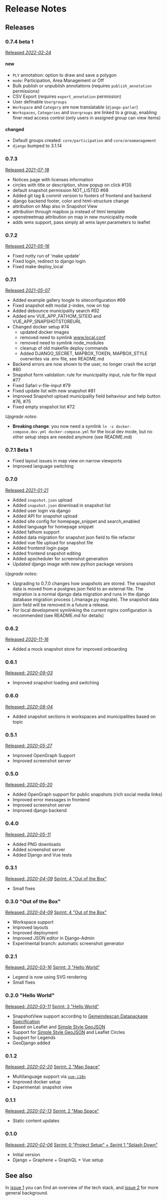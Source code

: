 # Release Notes

## Releases


### 0.7.4 beta 1
[Released *2022-02-24*](https://github.com/cividi/spatial-data-package-platform/releases/tag/0.7.4-b1)

#### new
- `PLY` annotation: option to draw and save a polygon
- `mode`: Participation, Area Management or Off
- Bulk publish or unpublish annotations (requires `publish_annotation` permissions)
- CSV Export (requires `export_annotation` permission)
- User definable `Usergroups`
- `Workspace` and `Category` are now translatable (`django-parler`)
- `Workspaces`, `Categories` and `Usergroups` are linked to a group, enabling finer read access control (only users in assigned group can view items)

#### changed
- Default groups created: `core/participation` and `core/areamanagement`
- `django` bumped to 3.1.14

### 0.7.3
[Released *2021-07-18*](https://github.com/cividi/spatial-data-package-platform/releases/tag/0.7.3)

- Notices page with licenses information
- circles with title or description, show popup on click #135
- default snapshot permission NOT_LISTED #68
- Added git tag & commit version to footers of frontend and backend
- django backend footer, color and html-structure change
- attribution on Map also in Snapshot View
- attribution through mapbox js instead of html template
- openstreetmap attribution on map in new municipality mode
- adds wms support, pass simply all wms layer.parameters to leaflet

### 0.7.2
[Released *2021-05-16*](https://github.com/cividi/spatial-data-package-platform/releases/tag/0.7.2)

- Fixed notty run of 'make update'
- Fixed login, redirect to django login
- Fixed make deploy_local

### 0.7.1
[Released *2021-05-07*](https://github.com/cividi/spatial-data-package-platform/releases/tag/0.7.1)

- Added example gallery toogle to siteconfiguration #99
- Fixed snapshot edit modal z-index, now on top
- Added debounce municipality search #92
- Added env VUE_APP_FATHOM_SITEID and VUE_APP_SNAPSHOTSTOREURL
- Changed docker setup #74
  - updated docker images
  - removed need to symlink www.local.conf
  - removed need to symlink node_modules
  - cleanup of old makefile deploy commands
  - Added DJANGO_SECRET, MAPBOX_TOKEN, MAPBOX_STYLE overwrites via .env file, see README.md
- Backend errors are now shown to the user, no longer crash the script #80
- Snapshot form validation: rule for municipality input, rule for file input #77
- Fixed Safari v-file-input #79
- Fixed update list with new snapshot #81
- Improved Snapshot upload municipality field behaviour and help button #76, #75
- Fixed empty snapshot list #72

*Upgrade notes*:
- **Breaking change**: you now need a symlink `ln -s docker-compose.dev.yml docker-compose.yml` for the local dev mode, but no other setup steps are needed anymore (see README.md)

### 0.7.1 Beta 1

- Fixed layout issues in map view on narrow viewports
- Improved language switching

### 0.7.0
[Released *2021-01-21*](https://github.com/cividi/spatial-data-package-platform/releases/tag/0.7.0)

- Added `snapshot.json` upload
- Added `snapshot.json` download in snapshot list
- Added user login via django
- Added API for snapshot upload
- Added site config for homepage_snippet and search_enabled
- Added language for homepage snippet
- Added fathom support
- Added data migration for snapshot json field to file refactor
- Added vue file upload for snapshot file
- Added frontend login page
- Added frontend snapshot editing
- Added apscheduler for screenshot generation
- Updated django image with new python package versions

*Upgrade notes*:
- Upgrading to 0.7.0 changes how snapshots are stored. The snapshot data is moved from a postgres json field to an external file. The migration is a normal django data migration and runs in the django database migration process (./manage.py migrate). The snapshot data json field will be removed in a future a release. 
- For local development symlinking the current nginx configuration is recommended (see README.md for details)

### 0.6.2
[Released *2020-11-16*](https://github.com/cividi/spatial-data-package-platform/releases/tag/0.6.2)

- Added a mock snapshot store for improved onboarding

### 0.6.1
[Released: *2020-09-03*](https://github.com/cividi/spatial-data-package-platform/releases/tag/0.6.1)

- Improved snapshot loading and switching

### 0.6.0
[Released: *2020-08-04*](https://github.com/cividi/spatial-data-package-platform/releases/tag/0.6.0)

- Added snapshot sections in workspaces and municipalities based on topic

### 0.5.1
[Released: *2020-05-27*](https://github.com/cividi/spatial-data-package-platform/releases/tag/0.5.1)

- Improved OpenGraph Support
- Improved screenshot server

### 0.5.0
[Released: *2020-05-20*](https://github.com/cividi/spatial-data-package-platform/releases/tag/0.5.0)

- Added OpenGraph support for public snapshots (rich social media links)
- Improved error messages in frontend
- Improved screenshot server
- Improved django backend

### 0.4.0
[Released: *2020-05-11*](https://github.com/cividi/spatial-data-package-platform/releases/tag/0.4.0)

- Added PNG downloads
- Added screenshot server
- Added Django and Vue tests

### 0.3.1
[Released: *2020-04-09*](https://github.com/cividi/spatial-data-package-platform/releases/tag/0.3.1)
[Sprint: 4 "Out of the Box"](https://bitbucket.org/cividi/gemeindescan-webui/issues?milestone=SP+4%3A+Out+of+the+box)

- Small fixes

### 0.3.0 "Out of the Box"
[Released: *2020-04-09*](https://github.com/cividi/spatial-data-package-platform/releases/tag/0.3.0)
[Sprint: 4 "Out of the Box"](https://bitbucket.org/cividi/gemeindescan-webui/issues?milestone=SP+4%3A+Out+of+the+box)

- Workspace support
- Improved layouts
- Improved deployment
- Improved JSON editor in Django-Admin
- Experimental branch: automatic screenshot generator

### 0.2.1
[Released: *2020-03-16*](https://github.com/cividi/spatial-data-package-platform/releases/tag/0.2.1)
[Sprint: 3 "Hello World"](https://bitbucket.org/cividi/gemeindescan-webui/issues?milestone=SP+3%3A+Hello+world)

- Legend is now using SVG rendering
- Small fixes

### 0.2.0 "Hello World"
[Released: *2020-03-11*](https://github.com/cividi/spatial-data-package-platform/releases/tag/0.2.0)
[Sprint: 3 "Hello World"](https://bitbucket.org/cividi/gemeindescan-webui/issues?milestone=SP+3%3A+Hello+world)

- SnapshotView support according to [Gemeindescan Datapackage Specification](https://bitbucket.org/cividi/gemeindescan-sample/)
- Based on Leaflet and [Simple Style GeoJSON](https://github.com/mapbox/simplestyle-spec)
- Support for [Simple Style GeoJSON](https://github.com/mapbox/simplestyle-spec) and Leaflet Circles
- Support for Legends
- GeoDjango added

### 0.1.2
[Released: *2020-02-20*](https://github.com/cividi/spatial-data-package-platform/releases/tag/0.1.2)
[Sprint: 2 "Map Space"](https://bitbucket.org/cividi/gemeindescan-webui/issues?milestone=SP+2%3A+Map+space)

- Multilanguage support via [`vue-i18n`](https://github.com/kazupon/vue-i18n)
- Improved docker setup
- Experimental: snapshot view

### 0.1.1
[Released: *2020-02-13*](https://github.com/cividi/spatial-data-package-platform/releases/tag/0.1.1)
[Sprint: 2 "Map Space"](https://bitbucket.org/cividi/gemeindescan-webui/issues?milestone=SP+2%3A+Map+space)

- Static content updates

### 0.1.0
[Released: *2020-02-06*](https://github.com/cividi/spatial-data-package-platform/releases/tag/0.1.0)
[Sprint: 0 "Project Setup" + Sprint 1 "Splash Down"](https://bitbucket.org/cividi/gemeindescan-webui/issues?milestone=SP+1%3A+Splash+down&milestone=SP+0%3A+Project+setup)

- Initial version
- Django + Graphene + GraphQL + Vue setup

## See also

In [issue 1](https://bitbucket.org/cividi/gemeindescan-webui/issues/1) you can find an overview of the tech stack, and [issue 2](https://bitbucket.org/cividi/gemeindescan-webui/issues/1) for more general background.
